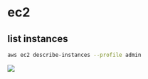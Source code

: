 # ec2

## list instances
````Bash
aws ec2 describe-instances --profile admin
````
[<img src="https://i.imgur.com/aQ9oLoX.png">](https://i.imgur.com/aQ9oLoX.png)

